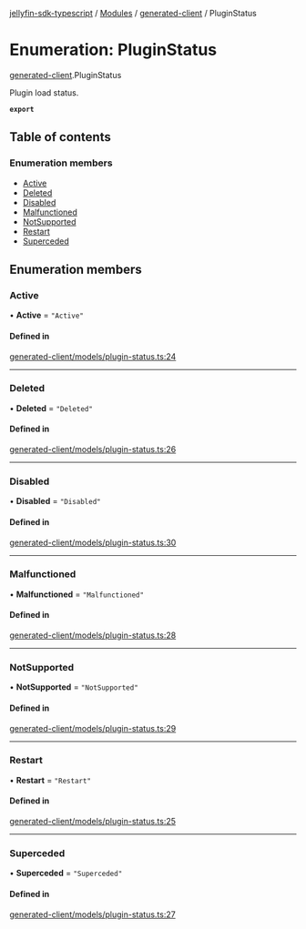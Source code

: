 [jellyfin-sdk-typescript](../README.md) / [Modules](../modules.md) / [generated-client](../modules/generated_client.md) / PluginStatus

# Enumeration: PluginStatus

[generated-client](../modules/generated_client.md).PluginStatus

Plugin load status.

**`export`**

## Table of contents

### Enumeration members

- [Active](generated_client.PluginStatus.md#active)
- [Deleted](generated_client.PluginStatus.md#deleted)
- [Disabled](generated_client.PluginStatus.md#disabled)
- [Malfunctioned](generated_client.PluginStatus.md#malfunctioned)
- [NotSupported](generated_client.PluginStatus.md#notsupported)
- [Restart](generated_client.PluginStatus.md#restart)
- [Superceded](generated_client.PluginStatus.md#superceded)

## Enumeration members

### Active

• **Active** = `"Active"`

#### Defined in

[generated-client/models/plugin-status.ts:24](https://github.com/thornbill/jellyfin-sdk-typescript/blob/644c849/src/generated-client/models/plugin-status.ts#L24)

___

### Deleted

• **Deleted** = `"Deleted"`

#### Defined in

[generated-client/models/plugin-status.ts:26](https://github.com/thornbill/jellyfin-sdk-typescript/blob/644c849/src/generated-client/models/plugin-status.ts#L26)

___

### Disabled

• **Disabled** = `"Disabled"`

#### Defined in

[generated-client/models/plugin-status.ts:30](https://github.com/thornbill/jellyfin-sdk-typescript/blob/644c849/src/generated-client/models/plugin-status.ts#L30)

___

### Malfunctioned

• **Malfunctioned** = `"Malfunctioned"`

#### Defined in

[generated-client/models/plugin-status.ts:28](https://github.com/thornbill/jellyfin-sdk-typescript/blob/644c849/src/generated-client/models/plugin-status.ts#L28)

___

### NotSupported

• **NotSupported** = `"NotSupported"`

#### Defined in

[generated-client/models/plugin-status.ts:29](https://github.com/thornbill/jellyfin-sdk-typescript/blob/644c849/src/generated-client/models/plugin-status.ts#L29)

___

### Restart

• **Restart** = `"Restart"`

#### Defined in

[generated-client/models/plugin-status.ts:25](https://github.com/thornbill/jellyfin-sdk-typescript/blob/644c849/src/generated-client/models/plugin-status.ts#L25)

___

### Superceded

• **Superceded** = `"Superceded"`

#### Defined in

[generated-client/models/plugin-status.ts:27](https://github.com/thornbill/jellyfin-sdk-typescript/blob/644c849/src/generated-client/models/plugin-status.ts#L27)
